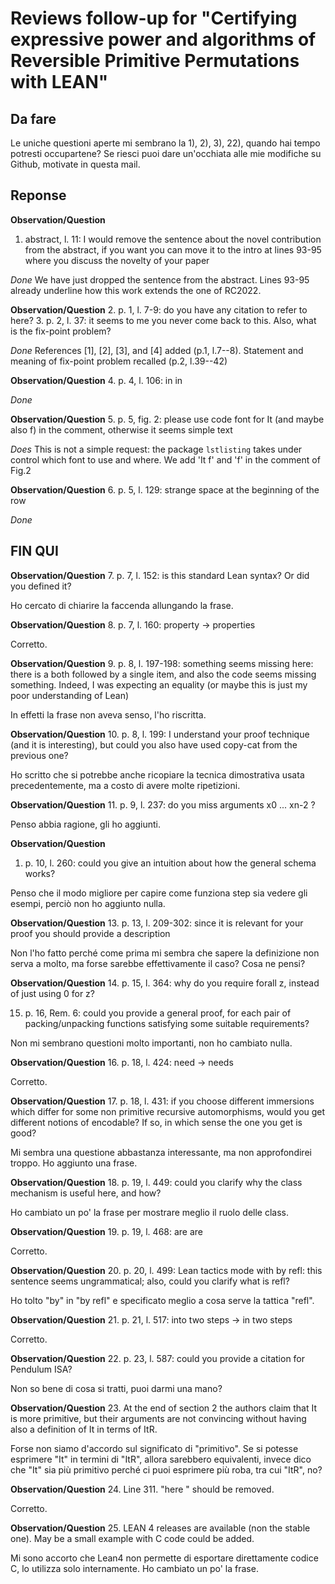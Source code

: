# Reviews follow-up for "Certifying expressive power and algorithms of Reversible Primitive Permutations with LEAN"


## Da fare
Le uniche questioni aperte mi sembrano la 1), 2), 3), 22), quando hai tempo potresti occupartene? Se riesci puoi dare un'occhiata alle mie modifiche su Github, motivate in questa mail.


## Reponse

**Observation/Question**
1. abstract, l. 11: I would remove the sentence about the novel contribution from the abstract, if you want you can move it to the intro at lines 93-95 where you discuss the novelty of your paper

*Done* We have just dropped the sentence from the abstract. Lines 93-95 already underline how this work extends the one of RC2022.

**Observation/Question**
2. p. 1, l. 7-9: do you have any citation to refer to here?
3. p. 2, l. 37: it seems to me you never come back to this. Also, what is the fix-point problem?

*Done* References [1], [2], [3], and [4] added (p.1, l.7--8). Statement and meaning of fix-point problem recalled (p.2, l.39--42)

**Observation/Question**
4. p. 4, l. 106: in in

*Done*

**Observation/Question**
5. p. 5, fig. 2: please use code font for It (and maybe also f) in the comment, otherwise it seems simple text

*Does* This is not a simple request: the package `lstlisting` takes under control which font to use and where. We add 'It f' and 'f' in the comment of Fig.2


**Observation/Question**
6. p. 5, l. 129: strange space at the beginning of the row

*Done*


## FIN QUI



**Observation/Question**
7. p. 7, l. 152: is this standard Lean syntax? Or did you defined it?

Ho cercato di chiarire la faccenda allungando la frase.


**Observation/Question**
8. p. 7, l. 160: property -> properties

Corretto.


**Observation/Question**
9. p. 8, l. 197-198: something seems missing here: there is a both followed by a single item, and also the code seems missing something. Indeed, I was expecting an equality (or maybe this is just my poor understanding of Lean)

In effetti la frase non aveva senso, l'ho riscritta.

**Observation/Question**
10.   p. 8, l. 199: I understand your proof technique (and it is interesting), but could you also have used copy-cat from the previous one?

Ho scritto che si potrebbe anche ricopiare la tecnica dimostrativa usata precedentemente, ma a costo di avere molte ripetizioni.


**Observation/Question**
11.  p. 9, l. 237: do you miss arguments x0 ... xn-2 ? 

Penso abbia ragione, gli ho aggiunti.


**Observation/Question**
1.   p. 10, l. 260: could you give an intuition about how the general schema works?

Penso che il modo migliore per capire come funziona step sia vedere gli esempi, perciò non ho aggiunto nulla.
 

**Observation/Question**
13. p. 13, l. 209-302: since it is relevant for your proof you should provide a description

Non l'ho fatto perché come prima mi sembra che sapere la definizione non serva a molto, ma forse sarebbe effettivamente il caso? Cosa ne pensi?


**Observation/Question**
14.  p. 15, l. 364: why do you require forall z, instead of just using 0 for z?

15.  p. 16, Rem. 6: could you provide a general proof, for each pair of
    packing/unpacking functions satisfying some suitable requirements?

Non mi sembrano questioni molto importanti, non ho cambiato nulla.


**Observation/Question**
16. p. 18, l. 424: need -> needs

Corretto.


**Observation/Question**
17. p. 18, l. 431: if you choose different immersions which differ for some non primitive recursive automorphisms, would you get different notions of encodable? If so, in which sense the one you get is good?

Mi sembra una questione abbastanza interessante, ma non approfondirei troppo. Ho aggiunto una frase.


**Observation/Question**
18.   p. 19, l. 449: could you clarify why the class mechanism is useful here, and how?

Ho cambiato un po' la frase per mostrare meglio il ruolo delle class.


**Observation/Question**
19. p. 19, l. 468: are are

Corretto.


**Observation/Question**
20. p. 20, l. 499: Lean tactics mode with by refl: this sentence seems ungrammatical; also, could you clarify what is refl?

Ho tolto "by" in "by refl" e specificato meglio a cosa serve la tattica "refl".


**Observation/Question**
21.  p. 21, l. 517: into two steps -> in two steps

Corretto.


**Observation/Question**
22. p. 23, l. 587: could you provide a citation for Pendulum ISA?

Non so bene di cosa si tratti, puoi darmi una mano?


**Observation/Question**
23. At the end of section 2 the authors claim that It is more primitive, but their arguments are not convincing without having also a definition of It in terms of ItR.

Forse non siamo d'accordo sul significato di "primitivo". Se si potesse esprimere "It" in termini di "ItR", allora sarebbero equivalenti, invece dico che "It" sia più primitivo perché ci puoi esprimere più roba, tra cui "ItR", no?


**Observation/Question**
24. Line 311. "here " should be removed.

Corretto.


**Observation/Question**
25. LEAN 4 releases are available (non the stable one). May be a small example with C code could be added.

Mi sono accorto che Lean4 non permette di esportare direttamente codice C, lo utilizza solo internamente. Ho cambiato un po' la frase.
